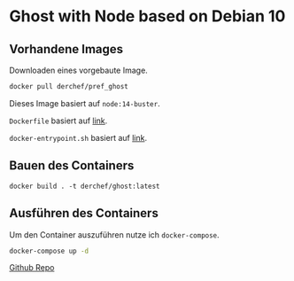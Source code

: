 # Ghost with Node based on Debian 10

## Vorhandene Images

Downloaden eines vorgebaute Image.

```bash
docker pull derchef/pref_ghost
```

Dieses Image basiert auf `node:14-buster`.

`Dockerfile` basiert auf [link](https://github.com/docker-library/ghost/blob/master/4/debian/Dockerfile).

`docker-entrypoint.sh` basiert auf [link](https://github.com/docker-library/ghost/blob/master/4/debian/docker-entrypoint.sh).

## Bauen des Containers

```
docker build . -t derchef/ghost:latest
```

## Ausführen des Containers

Um den Container auszuführen nutze ich `docker-compose`.

```bash
docker-compose up -d
```

[Github Repo](https://github.com/MartinJindra/ghost_docker)
